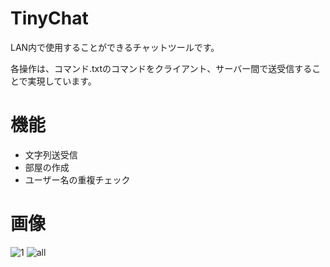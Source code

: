 # TinyChat
LAN内で使用することができるチャットツールです。

各操作は、コマンド.txtのコマンドをクライアント、サーバー間で送受信することで実現しています。
# 機能
- 文字列送受信
- 部屋の作成
- ユーザー名の重複チェック

# 画像
![1](https://user-images.githubusercontent.com/98020159/158303685-52b05d26-54aa-4b90-b5d3-72e4498cf975.png)
![all](https://user-images.githubusercontent.com/98020159/158303690-b644776f-4932-4d10-ba86-15cd42c34d48.png)
